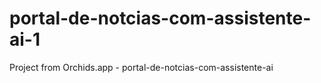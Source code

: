 # portal-de-notcias-com-assistente-ai-1
Project from Orchids.app - portal-de-notcias-com-assistente-ai
